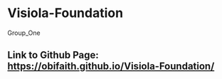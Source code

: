 # Visiola-Foundation
Group_One

## Link to Github Page: https://obifaith.github.io/Visiola-Foundation/
